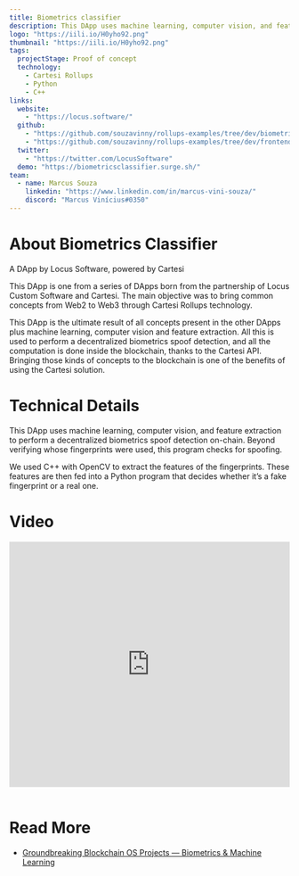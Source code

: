 ```yaml
---
title: Biometrics classifier
description: This DApp uses machine learning, computer vision, and feature extraction to perform a decentralized biometrics spoof detection on-chain. Beyond verifying who’s fingerprints were used, this program checks for spoofing.
logo: "https://iili.io/H0yho92.png"
thumbnail: "https://iili.io/H0yho92.png"
tags:
  projectStage: Proof of concept
  technology:
    - Cartesi Rollups
    - Python
    - C++
links:
  website:
    - "https://locus.software/"
  github:
    - "https://github.com/souzavinny/rollups-examples/tree/dev/biometrics"
    - "https://github.com/souzavinny/rollups-examples/tree/dev/frontend-biometrics"
  twitter:
    - "https://twitter.com/LocusSoftware"
  demo: "https://biometricsclassifier.surge.sh/"
team:
  - name: Marcus Souza
    linkedin: "https://www.linkedin.com/in/marcus-vini-souza/"
    discord: "Marcus Vinícius#0350"
---
```


# About Biometrics Classifier

A DApp by Locus Software, powered by Cartesi

This DApp is one from a series of DApps born from the partnership of Locus Custom Software and Cartesi. The main objective was to bring common concepts from Web2 to Web3 through Cartesi Rollups technology.

This DApp is the ultimate result of all concepts present in the other DApps plus machine learning, computer vision and feature extraction. All this is used to perform a decentralized biometrics spoof detection, and all the computation is done inside the blockchain, thanks to the Cartesi API. Bringing those kinds of concepts to the blockchain is one of the benefits of using the Cartesi solution.

# Technical Details

This DApp uses machine learning, computer vision, and feature extraction to perform a decentralized biometrics spoof detection on-chain. Beyond verifying whose fingerprints were used, this program checks for spoofing.

We used C++ with OpenCV to extract the features of the fingerprints. These features are then fed into a Python program that decides whether it’s a fake fingerprint or a real one.

# Video

<iframe width="100%" height="440" src="https://www.youtube.com/embed/4ZaKiG7lDjQ" title="YouTube video player" frameborder="0" allow="accelerometer; autoplay; clipboard-write; encrypted-media; gyroscope; picture-in-picture; web-share" allowfullscreen></iframe>

<br/>
<br/>

# Read More

- [Groundbreaking Blockchain OS Projects — Biometrics & Machine Learning](https://medium.com/cartesi/groundbreaking-blockchain-os-projects-biometrics-machine-learning-2bd9fad7dcf2)
